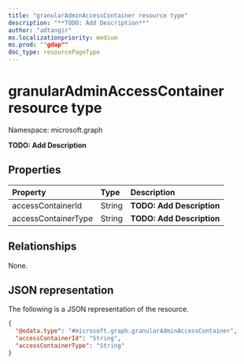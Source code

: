 ```yaml
---
title: "granularAdminAccessContainer resource type"
description: "**TODO: Add Description**"
author: "adtangir"
ms.localizationpriority: medium
ms.prod: ""gdap""
doc_type: resourcePageType
---
```


# granularAdminAccessContainer resource type

Namespace: microsoft.graph



**TODO: Add Description**

## Properties
|Property|Type|Description|
|:---|:---|:---|
|accessContainerId|String|**TODO: Add Description**|
|accessContainerType|String|**TODO: Add Description**|

## Relationships
None.

## JSON representation
The following is a JSON representation of the resource.
<!-- {
  "blockType": "resource",
  "@odata.type": "microsoft.graph.granularAdminAccessContainer"
}
-->
``` json
{
  "@odata.type": "#microsoft.graph.granularAdminAccessContainer",
  "accessContainerId": "String",
  "accessContainerType": "String"
}
```

